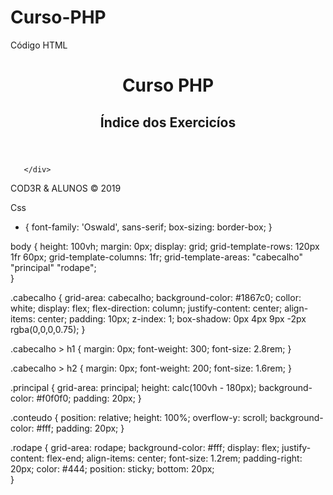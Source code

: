 # Curso-PHP
Código HTML
<!DOCTYPE html>
<html lang="en">
<head>
    <meta charset="UTF-8">
    <link href="https://fonts.googleapis.com/css?family=Oswald:200,300,400,500,600,700&display=swap" rel="stylesheet">
    <link rel="stylesheet" href="assets\css\estilo.css">
    <title>Curso PHP</title>
</head>
<body>
   <header class="cabecalho">
       <h1>Curso PHP</h1>
       <h2>Índice dos Exercicíos</h2>
   </header>
   <main class="principal">
       <div class="conteudo">
           
       </div>        
   </main>
   <footer class="rodape">
       COD3R & ALUNOS © 2019
   </footer>
</body>
</html>

Css
* {
    font-family: 'Oswald', sans-serif;
    box-sizing: border-box;
}

body {
    height: 100vh;
    margin: 0px;
    display: grid;
    grid-template-rows: 120px 1fr 60px;
    grid-template-columns: 1fr;
    grid-template-areas: 
        "cabecalho" 
        "principal" 
        "rodape";   
}

.cabecalho {
    grid-area: cabecalho;
    background-color: #1867c0;
    collor: white;
    display: flex;
    flex-direction: column;
    justify-content: center;
    align-items: center;
    padding: 10px;
    z-index: 1;
    box-shadow: 0px 4px 9px -2px rgba(0,0,0,0.75);
}

.cabecalho > h1 {
    margin: 0px;
    font-weight: 300;
    font-size: 2.8rem;
}

.cabecalho > h2 {
    margin: 0px;
    font-weight: 200;
    font-size: 1.6rem;
}

.principal {
    grid-area: principal;
    height: calc(100vh - 180px);
    background-color: #f0f0f0;
    padding: 20px;
}

.conteudo {
    position: relative;
    height: 100%;
    overflow-y: scroll;
    background-color: #fff;
    padding: 20px; 
}

.rodape {
    grid-area: rodape;
    background-color: #fff;
    display: flex;
    justify-content: flex-end;
    align-items: center;
    font-size: 1.2rem;
    padding-right: 20px;
    color: #444;
    position: sticky;
    bottom: 20px;    
}
    
